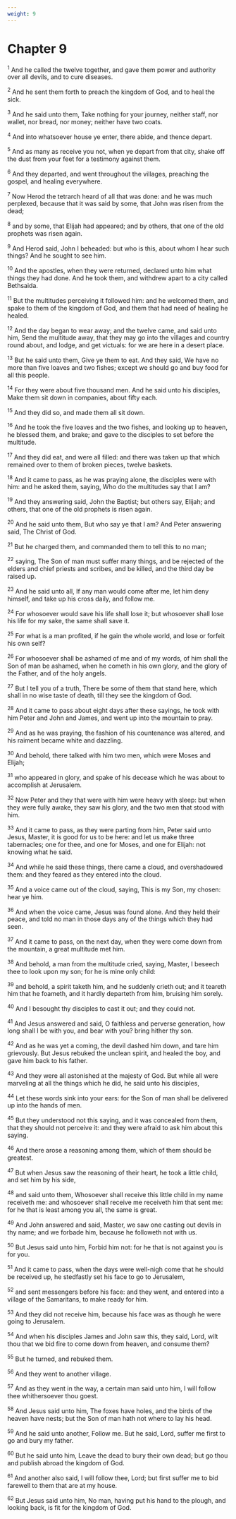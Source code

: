 ```yaml
---
weight: 9
---
```


# Chapter 9

<sup>1</sup> And he called the twelve together, and gave them power and authority over all devils, and to cure diseases. 

<sup>2</sup> And he sent them forth to preach the kingdom of God, and to heal the sick. 

<sup>3</sup> And he said unto them, Take nothing for your journey, neither staff, nor wallet, nor bread, nor money; neither have two coats. 

<sup>4</sup> And into whatsoever house ye enter, there abide, and thence depart. 

<sup>5</sup> And as many as receive you not, when ye depart from that city, shake off the dust from your feet for a testimony against them. 

<sup>6</sup> And they departed, and went throughout the villages, preaching the gospel, and healing everywhere. 

<sup>7</sup> Now Herod the tetrarch heard of all that was done: and he was much perplexed, because that it was said by some, that John was risen from the dead; 

<sup>8</sup> and by some, that Elijah had appeared; and by others, that one of the old prophets was risen again. 

<sup>9</sup> And Herod said, John I beheaded: but who is this, about whom I hear such things? And he sought to see him. 

<sup>10</sup> And the apostles, when they were returned, declared unto him what things they had done. And he took them, and withdrew apart to a city called Bethsaida. 

<sup>11</sup> But the multitudes perceiving it followed him: and he welcomed them, and spake to them of the kingdom of God, and them that had need of healing he healed. 

<sup>12</sup> And the day began to wear away; and the twelve came, and said unto him, Send the multitude away, that they may go into the villages and country round about, and lodge, and get victuals: for we are here in a desert place. 

<sup>13</sup> But he said unto them, Give ye them to eat. And they said, We have no more than five loaves and two fishes; except we should go and buy food for all this people. 

<sup>14</sup> For they were about five thousand men. And he said unto his disciples, Make them sit down in companies, about fifty each. 

<sup>15</sup> And they did so, and made them all sit down. 

<sup>16</sup> And he took the five loaves and the two fishes, and looking up to heaven, he blessed them, and brake; and gave to the disciples to set before the multitude. 

<sup>17</sup> And they did eat, and were all filled: and there was taken up that which remained over to them of broken pieces, twelve baskets. 

<sup>18</sup> And it came to pass, as he was praying alone, the disciples were with him: and he asked them, saying, Who do the multitudes say that I am? 

<sup>19</sup> And they answering said, John the Baptist; but others say, Elijah; and others, that one of the old prophets is risen again. 

<sup>20</sup> And he said unto them, But who say ye that I am? And Peter answering said, The Christ of God. 

<sup>21</sup> But he charged them, and commanded them to tell this to no man; 

<sup>22</sup> saying, The Son of man must suffer many things, and be rejected of the elders and chief priests and scribes, and be killed, and the third day be raised up. 

<sup>23</sup> And he said unto all, If any man would come after me, let him deny himself, and take up his cross daily, and follow me. 

<sup>24</sup> For whosoever would save his life shall lose it; but whosoever shall lose his life for my sake, the same shall save it. 

<sup>25</sup> For what is a man profited, if he gain the whole world, and lose or forfeit his own self? 

<sup>26</sup> For whosoever shall be ashamed of me and of my words, of him shall the Son of man be ashamed, when he cometh in his own glory, and the glory of the Father, and of the holy angels. 

<sup>27</sup> But I tell you of a truth, There be some of them that stand here, which shall in no wise taste of death, till they see the kingdom of God. 

<sup>28</sup> And it came to pass about eight days after these sayings, he took with him Peter and John and James, and went up into the mountain to pray. 

<sup>29</sup> And as he was praying, the fashion of his countenance was altered, and his raiment became white and dazzling. 

<sup>30</sup> And behold, there talked with him two men, which were Moses and Elijah; 

<sup>31</sup> who appeared in glory, and spake of his decease which he was about to accomplish at Jerusalem. 

<sup>32</sup> Now Peter and they that were with him were heavy with sleep: but when they were fully awake, they saw his glory, and the two men that stood with him. 

<sup>33</sup> And it came to pass, as they were parting from him, Peter said unto Jesus, Master, it is good for us to be here: and let us make three tabernacles; one for thee, and one for Moses, and one for Elijah: not knowing what he said. 

<sup>34</sup> And while he said these things, there came a cloud, and overshadowed them: and they feared as they entered into the cloud. 

<sup>35</sup> And a voice came out of the cloud, saying, This is my Son, my chosen: hear ye him. 

<sup>36</sup> And when the voice came, Jesus was found alone. And they held their peace, and told no man in those days any of the things which they had seen. 

<sup>37</sup> And it came to pass, on the next day, when they were come down from the mountain, a great multitude met him. 

<sup>38</sup> And behold, a man from the multitude cried, saying, Master, I beseech thee to look upon my son; for he is mine only child: 

<sup>39</sup> and behold, a spirit taketh him, and he suddenly crieth out; and it teareth him that he foameth, and it hardly departeth from him, bruising him sorely. 

<sup>40</sup> And I besought thy disciples to cast it out; and they could not. 

<sup>41</sup> And Jesus answered and said, O faithless and perverse generation, how long shall I be with you, and bear with you? bring hither thy son. 

<sup>42</sup> And as he was yet a coming, the devil dashed him down, and tare him grievously. But Jesus rebuked the unclean spirit, and healed the boy, and gave him back to his father. 

<sup>43</sup> And they were all astonished at the majesty of God. But while all were marveling at all the things which he did, he said unto his disciples, 

<sup>44</sup> Let these words sink into your ears: for the Son of man shall be delivered up into the hands of men. 

<sup>45</sup> But they understood not this saying, and it was concealed from them, that they should not perceive it: and they were afraid to ask him about this saying. 

<sup>46</sup> And there arose a reasoning among them, which of them should be greatest. 

<sup>47</sup> But when Jesus saw the reasoning of their heart, he took a little child, and set him by his side, 

<sup>48</sup> and said unto them, Whosoever shall receive this little child in my name receiveth me: and whosoever shall receive me receiveth him that sent me: for he that is least among you all, the same is great. 

<sup>49</sup> And John answered and said, Master, we saw one casting out devils in thy name; and we forbade him, because he followeth not with us. 

<sup>50</sup> But Jesus said unto him, Forbid him not: for he that is not against you is for you. 

<sup>51</sup> And it came to pass, when the days were well-nigh come that he should be received up, he stedfastly set his face to go to Jerusalem, 

<sup>52</sup> and sent messengers before his face: and they went, and entered into a village of the Samaritans, to make ready for him. 

<sup>53</sup> And they did not receive him, because his face was as though he were going to Jerusalem. 

<sup>54</sup> And when his disciples James and John saw this, they said, Lord, wilt thou that we bid fire to come down from heaven, and consume them? 

<sup>55</sup> But he turned, and rebuked them. 

<sup>56</sup> And they went to another village. 

<sup>57</sup> And as they went in the way, a certain man said unto him, I will follow thee whithersoever thou goest. 

<sup>58</sup> And Jesus said unto him, The foxes have holes, and the birds of the heaven have nests; but the Son of man hath not where to lay his head. 

<sup>59</sup> And he said unto another, Follow me. But he said, Lord, suffer me first to go and bury my father. 

<sup>60</sup> But he said unto him, Leave the dead to bury their own dead; but go thou and publish abroad the kingdom of God. 

<sup>61</sup> And another also said, I will follow thee, Lord; but first suffer me to bid farewell to them that are at my house. 

<sup>62</sup> But Jesus said unto him, No man, having put his hand to the plough, and looking back, is fit for the kingdom of God. 


